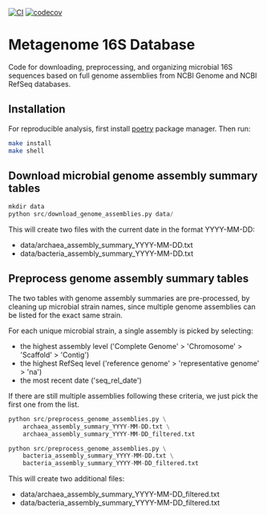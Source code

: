 [![CI](https://github.com/igor-sb/metagenomedb/actions/workflows/ci.yml/badge.svg)](https://github.com/igor-sb/metagenomedb/actions)
[![codecov](https://codecov.io/gh/igor-sb/metagenomedb/branch/main/graph/badge.svg?token=WRQ8X3SDVA)](https://codecov.io/gh/igor-sb/metagenomedb)

# Metagenome 16S Database

Code for downloading, preprocessing, and organizing microbial 16S sequences
based on full genome assemblies from NCBI Genome and NCBI RefSeq databases.

## Installation

For reproducible analysis, first install [poetry](https://python-poetry.org/docs/#installation) package manager. Then run:

```sh
make install
make shell
```

## Download microbial genome assembly summary tables

```py
mkdir data
python src/download_genome_assemblies.py data/
```

This will create two files with the current date in the format YYYY-MM-DD:

- data/archaea_assembly_summary_YYYY-MM-DD.txt
- data/bacteria_assembly_summary_YYYY-MM-DD.txt

## Preprocess genome assembly summary tables

The two tables with genome assembly summaries are pre-processed, by cleaning up
microbial strain names, since multiple genome assemblies can be listed for the
exact same strain.

For each unique microbial strain, a single assembly is picked by selecting:

- the highest assembly level ('Complete Genome' > 'Chromosome' > 'Scaffold' > 'Contig')
- the highest RefSeq level ('reference genome' > 'representative genome' > 'na') 
- the most recent date ('seq_rel_date')

If there are still multiple assemblies following these criteria, we just pick the
first one from the list.

```py
python src/preprocess_genome_assemblies.py \
    archaea_assembly_summary_YYYY-MM-DD.txt \
    archaea_assembly_summary_YYYY-MM-DD_filtered.txt

python src/preprocess_genome_assemblies.py \
    bacteria_assembly_summary_YYYY-MM-DD.txt \
    bacteria_assembly_summary_YYYY-MM-DD_filtered.txt

```

This will create two additional files:

- data/archaea_assembly_summary_YYYY-MM-DD_filtered.txt
- data/bacteria_assembly_summary_YYYY-MM-DD_filtered.txt
